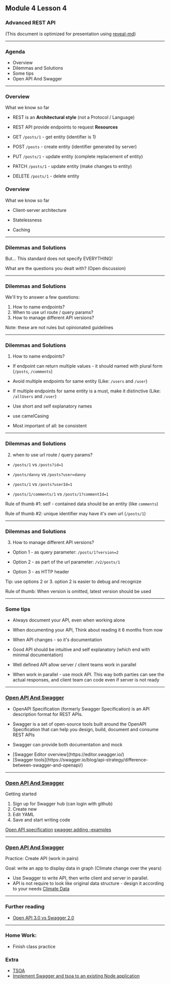 ## Module 4 Lesson 4
### Advanced REST API
(This document is optimized for presentation using [reveal-md](https://github.com/webpro/reveal-md))

---

### Agenda
* Overview
* Dilemmas and Solutions
* Some tips
* Open API And Swagger

---

### Overview
What we know so far
* REST is an **Architectural style** (not a Protocol / Language)
<!-- .element: class="fragment" -->
* REST API provide endpoints to request **Resources**
<!-- .element: class="fragment" -->
* GET `/posts/1` - get entity (identifier is 1)
<!-- .element: class="fragment" -->
* POST `/posts` - create entity (identifier generated by server)
<!-- .element: class="fragment" -->
* PUT `/posts/1` - update entity (complete replacement of entity)
<!-- .element: class="fragment" -->
* PATCH `/posts/1` - update entity (make changes to entity)
<!-- .element: class="fragment" -->
* DELETE `/posts/1` - delete entity


### Overview
What we know so far
* Client-server architecture
<!-- .element: class="fragment" -->
* Statelessness
<!-- .element: class="fragment" -->
* Caching
<!-- .element: class="fragment" -->

---

### Dilemmas and Solutions
But... This standard does not specify EVERYTHING!

What are the questions you dealt with? (Open discussion)
<!-- .element: class="fragment" -->

---

### Dilemmas and Solutions
We'll try to answer a few questions:

1. How to name endpoints?
2. When to use url route / query params?
3. How to manage different API versions?

Note: these are not rules but opinionated guidelines
<!-- .element: class="fragment" -->

---

### Dilemmas and Solutions
1. How to name endpoints?

* If endpoint can return multiple values - it should named with plural form (`/posts`, `/comments`)
<!-- .element: class="fragment" -->
* Avoid multiple endpoints for same entity (Like: `/users` and `/user`)
<!-- .element: class="fragment" -->
* If multiple endpoints for same entity is a must, make it distinctive (Like: `/allUsers` and  `/user`)
<!-- .element: class="fragment" -->
* Use short and self explanatory names
<!-- .element: class="fragment" -->
* use camelCasing
<!-- .element: class="fragment" -->
* Most important of all: be consistent

---

### Dilemmas and Solutions
2. when to use url route / query params?

* `/posts/1` vs  `/posts?id=1`
<!-- .element: class="fragment" -->
* `/posts/danny` vs  `/posts?user=danny`
<!-- .element: class="fragment" -->
* `/posts/1` vs  `/posts?userId=1`
<!-- .element: class="fragment" -->
* `/posts/1/comments/1` vs  `/posts/1?commentId=1`
<!-- .element: class="fragment" -->

Rule of thumb #1:  self - contained data should be an entity (like `comments`)
<!-- .element: class="fragment" -->

Rule of thumb #2:  unique identifier may have it's own url (`/posts/1`)
<!-- .element: class="fragment" -->

---

### Dilemmas and Solutions
3. How to manage different API versions?

* Option 1 - as query parameter: `/posts/1?version=2`
<!-- .element: class="fragment" -->
* Option 2 - as part of the url parameter: `/v2/posts/1`
<!-- .element: class="fragment" -->
* Option 3 - as HTTP header
<!-- .element: class="fragment" -->

Tip: use options 2 or 3. option 2 is easier to debug and recognize
<!-- .element: class="fragment" -->
Rule of thumb: When version is omitted, latest version should be used
<!-- .element: class="fragment" -->

---

### Some tips

* Always document your API, even when working alone
<!-- .element: class="fragment" -->
* When documenting your API, Think about reading it 6 months from now
<!-- .element: class="fragment" -->
* When API changes - so it's documentation 
<!-- .element: class="fragment" -->
* Good API should be intuitive and self explanatory (which end with minimal documentation)
<!-- .element: class="fragment" -->
* Well defined API allow server / client teams work in parallel
<!-- .element: class="fragment" -->
* When work in parallel - use mock API. This way both parties can see the actual responses, and client team can code even if server is not ready
<!-- .element: class="fragment" -->


---

### [Open API And Swagger](https://swagger.io/docs/specification/about/)

* OpenAPI Specification (formerly Swagger Specification) is an API description format for REST APIs.
<!-- .element: class="fragment" -->
* Swagger is a set of open-source tools built around the OpenAPI Specification that can help you design, build, document and consume REST APIs
<!-- .element: class="fragment" -->
* Swagger can provide both documentation and mock
<!-- .element: class="fragment" -->
* <!-- .element: class="fragment" -->[Swagger Editor overview](https://editor.swagger.io/)
* <!-- .element: class="fragment" -->[Swagger tools](https://swagger.io/blog/api-strategy/difference-between-swagger-and-openapi/)


---

### [Open API And Swagger](https://swagger.io/docs/specification/about/)
Getting started
1. Sign up for Swagger hub (can login with github)
2. Create new
3. Edit YAML
4. Save and start writing code

[Open API specification](https://swagger.io/specification/#responsesObject)
[swagger adding -examples](https://swagger.io/docs/specification/adding-examples/)


---

### [Open API And Swagger](https://swagger.io/docs/specification/about/)
Practice: Create API (work in pairs)

Goal: write an app to display data in graph (Climate change over the years)
* Use Swagger to write API, then write client and server in parallel.
* API is not require to look like original data structure - design it according to your needs
[Climate Data](https://github.com/jdorfman/awesome-json-datasets#climate)

---

### Further reading
* [Open API 3.0 vs Swagger 2.0](https://medium.com/@tgtshanika/open-api-3-0-vs-swagger-2-0-94a80f121022)

---

### Home Work:
* Finish class practice

### Extra
* [TSOA](https://github.com/lukeautry/tsoa#goal)
* [Implement Swagger and tsoa to an existing Node application](https://medium.com/@ahmedkhalilbejaoui/implement-swagger-and-tsoa-to-an-existing-node-application-using-webpack-and-pm2-12512d32a504)
